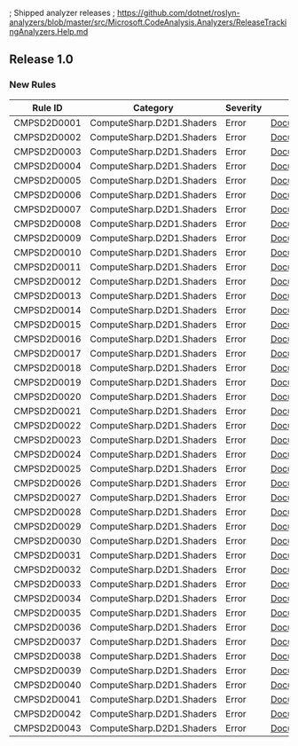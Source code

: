 ﻿; Shipped analyzer releases
; https://github.com/dotnet/roslyn-analyzers/blob/master/src/Microsoft.CodeAnalysis.Analyzers/ReleaseTrackingAnalyzers.Help.md

## Release 1.0

### New Rules

Rule ID | Category | Severity | Notes
--------|----------|----------|-------
CMPSD2D0001 | ComputeSharp.D2D1.Shaders | Error | [Documentation](https://github.com/Sergio0694/ComputeSharp)
CMPSD2D0002 | ComputeSharp.D2D1.Shaders | Error | [Documentation](https://github.com/Sergio0694/ComputeSharp)
CMPSD2D0003 | ComputeSharp.D2D1.Shaders | Error | [Documentation](https://github.com/Sergio0694/ComputeSharp)
CMPSD2D0004 | ComputeSharp.D2D1.Shaders | Error | [Documentation](https://github.com/Sergio0694/ComputeSharp)
CMPSD2D0005 | ComputeSharp.D2D1.Shaders | Error | [Documentation](https://github.com/Sergio0694/ComputeSharp)
CMPSD2D0006 | ComputeSharp.D2D1.Shaders | Error | [Documentation](https://github.com/Sergio0694/ComputeSharp)
CMPSD2D0007 | ComputeSharp.D2D1.Shaders | Error | [Documentation](https://github.com/Sergio0694/ComputeSharp)
CMPSD2D0008 | ComputeSharp.D2D1.Shaders | Error | [Documentation](https://github.com/Sergio0694/ComputeSharp)
CMPSD2D0009 | ComputeSharp.D2D1.Shaders | Error | [Documentation](https://github.com/Sergio0694/ComputeSharp)
CMPSD2D0010 | ComputeSharp.D2D1.Shaders | Error | [Documentation](https://github.com/Sergio0694/ComputeSharp)
CMPSD2D0011 | ComputeSharp.D2D1.Shaders | Error | [Documentation](https://github.com/Sergio0694/ComputeSharp)
CMPSD2D0012 | ComputeSharp.D2D1.Shaders | Error | [Documentation](https://github.com/Sergio0694/ComputeSharp)
CMPSD2D0013 | ComputeSharp.D2D1.Shaders | Error | [Documentation](https://github.com/Sergio0694/ComputeSharp)
CMPSD2D0014 | ComputeSharp.D2D1.Shaders | Error | [Documentation](https://github.com/Sergio0694/ComputeSharp)
CMPSD2D0015 | ComputeSharp.D2D1.Shaders | Error | [Documentation](https://github.com/Sergio0694/ComputeSharp)
CMPSD2D0016 | ComputeSharp.D2D1.Shaders | Error | [Documentation](https://github.com/Sergio0694/ComputeSharp)
CMPSD2D0017 | ComputeSharp.D2D1.Shaders | Error | [Documentation](https://github.com/Sergio0694/ComputeSharp)
CMPSD2D0018 | ComputeSharp.D2D1.Shaders | Error | [Documentation](https://github.com/Sergio0694/ComputeSharp)
CMPSD2D0019 | ComputeSharp.D2D1.Shaders | Error | [Documentation](https://github.com/Sergio0694/ComputeSharp)
CMPSD2D0020 | ComputeSharp.D2D1.Shaders | Error | [Documentation](https://github.com/Sergio0694/ComputeSharp)
CMPSD2D0021 | ComputeSharp.D2D1.Shaders | Error | [Documentation](https://github.com/Sergio0694/ComputeSharp)
CMPSD2D0022 | ComputeSharp.D2D1.Shaders | Error | [Documentation](https://github.com/Sergio0694/ComputeSharp)
CMPSD2D0023 | ComputeSharp.D2D1.Shaders | Error | [Documentation](https://github.com/Sergio0694/ComputeSharp)
CMPSD2D0024 | ComputeSharp.D2D1.Shaders | Error | [Documentation](https://github.com/Sergio0694/ComputeSharp)
CMPSD2D0025 | ComputeSharp.D2D1.Shaders | Error | [Documentation](https://github.com/Sergio0694/ComputeSharp)
CMPSD2D0026 | ComputeSharp.D2D1.Shaders | Error | [Documentation](https://github.com/Sergio0694/ComputeSharp)
CMPSD2D0027 | ComputeSharp.D2D1.Shaders | Error | [Documentation](https://github.com/Sergio0694/ComputeSharp)
CMPSD2D0028 | ComputeSharp.D2D1.Shaders | Error | [Documentation](https://github.com/Sergio0694/ComputeSharp)
CMPSD2D0029 | ComputeSharp.D2D1.Shaders | Error | [Documentation](https://github.com/Sergio0694/ComputeSharp)
CMPSD2D0030 | ComputeSharp.D2D1.Shaders | Error | [Documentation](https://github.com/Sergio0694/ComputeSharp)
CMPSD2D0031 | ComputeSharp.D2D1.Shaders | Error | [Documentation](https://github.com/Sergio0694/ComputeSharp)
CMPSD2D0032 | ComputeSharp.D2D1.Shaders | Error | [Documentation](https://github.com/Sergio0694/ComputeSharp)
CMPSD2D0033 | ComputeSharp.D2D1.Shaders | Error | [Documentation](https://github.com/Sergio0694/ComputeSharp)
CMPSD2D0034 | ComputeSharp.D2D1.Shaders | Error | [Documentation](https://github.com/Sergio0694/ComputeSharp)
CMPSD2D0035 | ComputeSharp.D2D1.Shaders | Error | [Documentation](https://github.com/Sergio0694/ComputeSharp)
CMPSD2D0036 | ComputeSharp.D2D1.Shaders | Error | [Documentation](https://github.com/Sergio0694/ComputeSharp)
CMPSD2D0037 | ComputeSharp.D2D1.Shaders | Error | [Documentation](https://github.com/Sergio0694/ComputeSharp)
CMPSD2D0038 | ComputeSharp.D2D1.Shaders | Error | [Documentation](https://github.com/Sergio0694/ComputeSharp)
CMPSD2D0039 | ComputeSharp.D2D1.Shaders | Error | [Documentation](https://github.com/Sergio0694/ComputeSharp)
CMPSD2D0040 | ComputeSharp.D2D1.Shaders | Error | [Documentation](https://github.com/Sergio0694/ComputeSharp)
CMPSD2D0041 | ComputeSharp.D2D1.Shaders | Error | [Documentation](https://github.com/Sergio0694/ComputeSharp)
CMPSD2D0042 | ComputeSharp.D2D1.Shaders | Error | [Documentation](https://github.com/Sergio0694/ComputeSharp)
CMPSD2D0043 | ComputeSharp.D2D1.Shaders | Error | [Documentation](https://github.com/Sergio0694/ComputeSharp)
